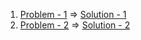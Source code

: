 1. [Problem - 1](https://www.hackerearth.com/practice/data-structures/advanced-data-structures/fenwick-binary-indexed-trees/practice-problems/algorithm/sherlock-and-inversions/) => [Solution - 1](https://github.com/MH-Sajjat/CP-activities/blob/main/Daily%20challenge/solution001.cpp)
2. [Problem - 2](https://codeforces.com/gym/100589/problem/H) => [Solution - 2](https://github.com/MH-Sajjat/CP-activities/blob/main/Daily%20challenge/solution002.cpp)
